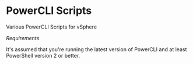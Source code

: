 PowerCLI Scripts
================
Various PowerCLI Scripts for vSphere

*Requirements*

It's assumed that you're running the latest version of PowerCLI and at least PowerShell version 2 or better.

